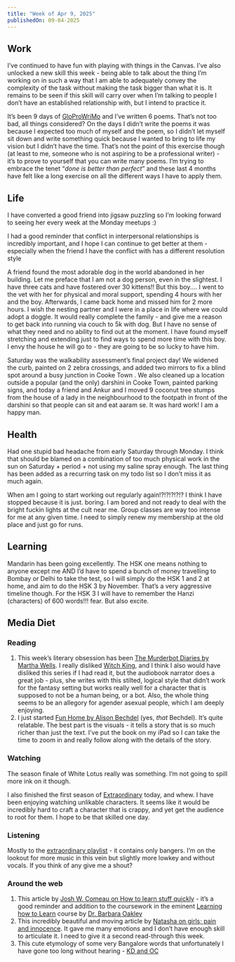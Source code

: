 ```yaml
---
title: "Week of Apr 9, 2025"
publishedOn: 09-04-2025
---
```


## Work

I’ve continued to have fun with playing with things in the Canvas. I’ve also unlocked a new skill this week - being able to talk about the thing I’m working on in such a way that I am able to adequately convey the complexity of the task without making the task bigger than what it is. It remains to be seen if this skill will carry over when I’m talking to people I don’t have an established relationship with, but I intend to practice it.

It’s been 9 days of [GloProWriMo](https://www.napowrimo.net/) and I’ve written 6 poems. That’s not too bad, all things considered? On the days I didn’t write the poems it was because I expected too much of myself and the poem, so I didn’t let myself sit down and write something quick because I wanted to bring to life my vision but I didn’t have the time. That’s not the point of this exercise though (at least to me, someone who is not aspiring to be a professional writer) - it’s to prove to yourself that you can write many poems. I’m trying to embrace the tenet “_done is better than perfect_” and these last 4 months have felt like a long exercise on all the different ways I have to apply them.

## Life

I have converted a good friend into jigsaw puzzling so I’m looking forward to seeing her every week at the Monday meetups :)

I had a good reminder that conflict in interpersonal relationships is incredibly important, and I hope I can continue to get better at them - especially when the friend I have the conflict with has a different resolution style

A friend found the most adorable dog in the world abandoned in her building. Let me preface that I am not a dog person, even in the slightest. I have three cats and have fostered over 30 kittens!! But this boy.... I went to the vet with her for physical and moral support, spending 4 hours with her and the boy. Afterwards, I came back home and missed him for 2 more hours. I wish the nesting partner and I were in a place in life where we could adopt a doggle. It would really complete the family - and give me a reason to get back into running via couch to 5k with dog. But I have no sense of what they need and no ability to find out at the moment. I have found myself stretching and extending just to find ways to spend more time with this boy. I envy the house he will go to - they are going to be so lucky to have him.

Saturday was the walkability assessment’s final project day! We widened the curb, painted on 2 zebra crossings, and added two mirrors to fix a blind spot around a busy junction in Cooke Town . We also cleaned up a location outside a popular (and the only) darshini in Cooke Town, painted parking signs, and today a friend and Ankur and I moved 9 coconut tree stumps from the house of a lady in the neighbourhood to the footpath in front of the darshini so that people can sit and eat aaram se. It was hard work! I am a happy man.

## Health

Had one stupid bad headache from early Saturday through Monday. I think that should be blamed on a combination of too much physical work in the sun on Saturday + period + not using my saline spray enough. The last thing has been added as a recurring task on my todo list so I don’t miss it as much again.

When am I going to start working out regularly again!?!?!?!?!? I think I have stopped because it is just. boring. I am bored and not ready to deal with the bright fuckin lights at the cult near me. Group classes are way too intense for me at any given time. I need to simply renew my membership at the old place and just go for runs.

## Learning

Mandarin has been going excellently. The HSK one means nothing to anyone except me AND I’d have to spend a bunch of money travelling to Bombay or Delhi to take the test, so I will simply do the HSK 1 and 2 at home, and aim to do the HSK 3 by November. That’s a very aggressive timeline though. For the HSK 3 I will have to remember the Hanzi (characters) of 600 words!!! fear. But also excite.

## Media Diet

### Reading

1. This week’s literary obsession has been [The Murderbot Diaries by Martha Wells](https://www.goodreads.com/series/191900-the-murderbot-diaries). I really disliked [Witch King](https://www.goodreads.com/book/show/61885085-witch-king), and I think I also would have disliked this series if I had read it, but the audiobook narrator does a great job - plus, she writes with this stilted, logical style that didn’t work for the fantasy setting but works really well for a character that is supposed to not be a human being, or a bot. Also, the whole thing seems to be an allegory for agender asexual people, which I am deeply enjoying.
2. I just started [Fun Home by Alison Bechdel](https://www.goodreads.com/book/show/26135825-fun-home) (yes, _that_ Bechdel). It’s quite relatable. The best part is the visuals - it tells a story that is so much richer than just the text. I’ve put the book on my iPad so I can take the time to zoom in and really follow along with the details of the story.

### Watching

The season finale of White Lotus really was something. I’m not going to spill more ink on it though.

I also finished the first season of [Extraordinary](https://www.imdb.com/title/tt14531842/) today, and whew. I have been enjoying watching unlikable characters. It seems like it would be incredibly hard to craft a character that is crappy, and yet get the audience to root for them. I hope to be that skilled one day.

### Listening

Mostly to the [extraordinary playlist](https://open.spotify.com/playlist/1iL8lkDrgGtmCREgdqrDkC?si=a6ec3750f14e455d) - it contains only bangers. I’m on the lookout for more music in this vein but slightly more lowkey and without vocals. If you think of any give me a shout?

### Around the web

1. This article by [Josh W. Comeau on How to learn stuff quickly](https://www.joshwcomeau.com/blog/how-to-learn-stuff-quickly/) - it’s a good reminder and addition to the coursework in the eminent [Learning how to Learn](https://www.coursera.org/learn/learning-how-to-learn) course by [Dr. Barbara Oakley](https://www.coursera.org/learn/learning-how-to-learn)
2. This incredibly beautiful and moving article by [Natasha on girls; pain and innocence](https://natashayad.substack.com/p/on-girls-pain-and-innocence?r=dds4k). It gave me many emotions and I don’t have enough skill to articulate it. I need to give it a second read-through this week.
3. This cute etymology of some very Bangalore words that unfortunately I have gone too long without hearing - [KD and OC](https://www.thenewsminute.com/archive/what-do-kd-and-oc-mean-exciting-etymologies-chennai-lingo-and-tamil-words-50325)